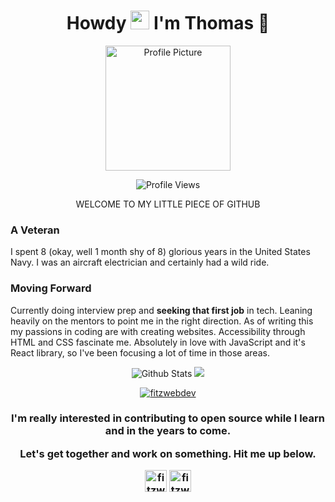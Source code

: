 <h1 align = "center">Howdy <img src="https://media.giphy.com/media/hvRJCLFzcasrR4ia7z/giphy.gif" width="30px"> I'm Thomas 🤠</h1>
<p align = "center"><img src="https://github.com/fitzwebdev/fitzwebdev/blob/master/COV-fitz.png" alt ="Profile Picture" width = "200px" height = "200px"/></p>
<p align="center">
<img src="https://komarev.com/ghpvc/?username=fitzwebdev&color=blue&style=plastic&label=PROFILE+VIEWS" alt="Profile Views" />
</p>
<p align = "center">WELCOME TO MY LITTLE PIECE OF GITHUB</P>

### A Veteran
I spent 8 (okay, well 1 month shy of 8) glorious years in the United States Navy. I was an aircraft electrician and certainly had a wild ride. 

### Moving Forward
Currently doing interview prep and <strong>seeking that first job</strong> in tech. Leaning heavily on the mentors to point me in the right direction. As of writing this my passions in coding are with creating websites. Accessibility through HTML and CSS fascinate me. Absolutely in love with JavaScript and it's React library, so I've been focusing a lot of time in those areas.  

<p align = "center">
<img src = "https://github-readme-stats.vercel.app/api?username=fitzwebdev&show_icons=true&count_private=true&theme=react" alt = "Github Stats"/>

<img src = "https://github-readme-stats.vercel.app/api/top-langs/?username=fitzwebdev&layout=compact&theme=react"/>
</P>

<p align="center"> <a href="https://github.com/ryo-ma/github-profile-trophy"><img src="https://github-profile-trophy.vercel.app/?username=fitzwebdev&theme=darkhub" alt="fitzwebdev" /></a> </p>

<h3 align = "center">I'm really interested in contributing to open source while I learn and in the years to come. </p>

<p align = "center">Let's get together and work on something. Hit me up below.</P>

<a href=https://twitter.com/fitzwebdev target="blank"><img align="center" src="https://cdn.jsdelivr.net/npm/simple-icons@3.0.1/icons/twitter.svg" alt="fitzwebdev twitter" height="35" width="35" /></a>
<a href=https://linkedin.com/in/thomas-fitzgerald-104927137/ target="blank"><img align="center" src="https://cdn.jsdelivr.net/npm/simple-icons@3.0.1/icons/linkedin.svg" alt="fitzwebdev linkedin" height="35" width="35" /></a>


